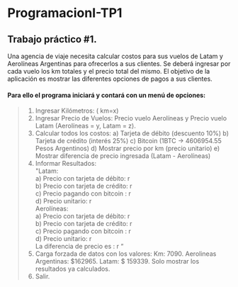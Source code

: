 # ProgramacionI-TP1
Trabajo práctico #1.<br>
----
Una agencia de viaje necesita calcular costos para sus vuelos de Latam y Aerolíneas Argentinas para ofrecerlos a sus clientes. Se deberá ingresar por cada vuelo los km totales y el precio total del mismo. El objetivo de la aplicación es mostrar las diferentes opciones de pagos a sus clientes.<br>

#### Para ello el programa iniciará y contará con un menú de opciones:
> 1. Ingresar Kilómetros: ( km=x)
> 2. Ingresar Precio de Vuelos: Precio vuelo Aerolíneas y Precio vuelo Latam (Aerolíneas = y, Latam = z).
> 3. Calcular todos los costos:
a) Tarjeta de débito (descuento 10%)
b) Tarjeta de crédito (interés 25%)
c) Bitcoin (1BTC -> 4606954.55 Pesos Argentinos)
d) Mostrar precio por km (precio unitario)
e) Mostrar diferencia de precio ingresada (Latam - Aerolíneas)
> 4. Informar Resultados: <br>
"Latam:<br>
a) Precio con tarjeta de débito: r<br>
b) Precio con tarjeta de crédito: r<br>
c) Precio pagando con bitcoin : r<br>
d) Precio unitario: r<br>
Aerolíneas:<br>
a) Precio con tarjeta de débito: r<br>
b) Precio con tarjeta de crédito: r<br>
c) Precio pagando con bitcoin : r<br>
d) Precio unitario: r<br>
La diferencia de precio es : r “<br>
> 5. Carga forzada de datos con los valores: Km: 7090. Aerolineas Argentinas: $162965. Latam: $ 159339. Solo mostrar los resultados ya calculados.
> 6. Salir.
